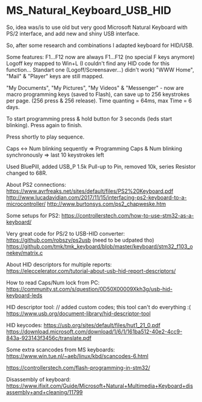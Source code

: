 # MS_Natural_Keyboard_USB_HID

So, idea was/is to use old but very good Microsoft Natural Keyboard with PS/2 interface, and add new and shiny USB interface.

So, after some research and combinations I adapted keyboard for HID/USB.

Some features: F1...F12 now are always F1...F12 (no special F keys anymore)
Logoff key mapped to Win+L (I couldn't find any HID code for this function... Standart one (Logoff/Screensaver...) didn't work)
"WWW Home", "Mail" & "Player" keys are still mapped.

"My Documents", "My Pictures", "My Videos" & "Messenger" - now are macro programming keys (saved to Flash), can save up to 256 keystrokes per page. (256 press & 256 release). 
Time quanting = 64ms, max Time = 6 days.

To start programming press & hold button for 3 seconds (leds start blinking). Press again to finish. 

Press shortly to play sequence.

Caps <-> Num blinking sequently => Programming
Caps & Num blinking synchronously => last 10 keystrokes left

Used BluePill, added USB_P 1.5k Pull-up to Pin, removed 10k, series Resistor changed to 68R.

About PS2 connections:
https://www.avrfreaks.net/sites/default/files/PS2%20Keyboard.pdf
http://www.lucadavidian.com/2017/11/15/interfacing-ps2-keyboard-to-a-microcontroller/
http://www.burtonsys.com/ps2_chapweske.htm

Some setups for PS2:
https://controllerstech.com/how-to-use-stm32-as-a-keyboard/

Very great code for PS/2 to USB-HID converter:
https://github.com/robszy/ps2usb (need to be udpated tho)
https://github.com/tmk/tmk_keyboard/blob/master/keyboard/stm32_f103_onekey/matrix.c

About HID descriptors for multiple reports:
https://eleccelerator.com/tutorial-about-usb-hid-report-descriptors/

How to read Caps/Num lock from PC:
https://community.st.com/s/question/0D50X00009Xkh3g/usb-hid-keyboard-leds

HID descriptor tool: // added custom codes; this tool can't do everything :(
https://www.usb.org/document-library/hid-descriptor-tool

HID keycodes: 
https://usb.org/sites/default/files/hut1_21_0.pdf
https://download.microsoft.com/download/1/6/1/161ba512-40e2-4cc9-843a-923143f3456c/translate.pdf

Some extra scancodes from MS keyboards:
https://www.win.tue.nl/~aeb/linux/kbd/scancodes-6.html

https://controllerstech.com/flash-programming-in-stm32/

Disassembly of keyboard:
https://www.ifixit.com/Guide/Microsoft+Natural+Multimedia+Keyboard+disassembly+and+cleaning/11799
